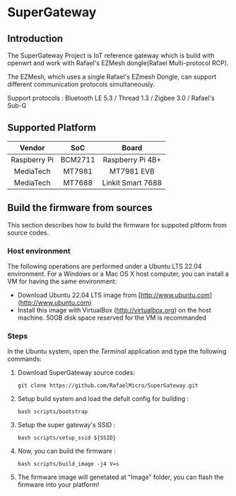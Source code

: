 # SuperGateway

## Introduction
The SuperGateway Project is IoT reference gateway which is build with openwrt and work with Rafael's EZMesh dongle(Rafael Multi-protocol RCP). 

The EZMesh, which uses a single Rafael's EZmesh Dongle, can support different communication protocols simultaneously.

Support protocols : Bluetooth LE 5.3 / Thread 1.3 / Zigbee 3.0 / Rafael's Sub-G

## Supported Platform
|Vendor|SoC|Board|
|:---:|:---:|:---:|
|Raspberry Pi|BCM2711|Raspberry Pi 4B+|
|MediaTech|MT7981|MT7981 EVB|
|MediaTech|MT7688|Linkit Smart 7688|

## Build the firmware from sources
This section describes how to build the firmware for suppoted pltform from source codes.

### Host environment
The following operations are performed under a Ubuntu LTS 22.04 environment. For a Windows or a Mac OS X host computer, you can install a VM for having the same environment:
* Download Ubuntu 22.04 LTS image from [http://www.ubuntu.com](http://www.ubuntu.com)
* Install this image with VirtualBox (http://virtualbox.org) on the host machine. 50GB disk space reserved for the VM is recommanded

### Steps
In the Ubuntu system, open the *Terminal* application and type the following commands:

1. Download SuperGateway source codes:
    ```
    git clone https://github.com/RafaelMicro/SuperGateway.git
    ```
2. Setup build system and load the defult config for building :
   ```
   bash scripts/bootstrap
   ```
3. Setup the super gateway's SSID :
   ```
   bash scripts/setup_ssid ${SSID}
   ```
4. Now, you can build the firmware :
   ```
   bash scripts/build_image -j4 V=s
   ```
5. The firmware image will genetated at "Image" folder, you can flash the firmware into your platform!

